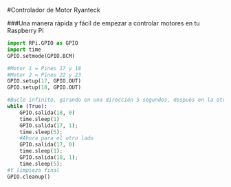 <!--
---
name: Controlador de Motor Ryanteck
manufacturer: Ryanteck
url: https://ryanteck.uk/add-ons/6-ryanteck-rpi-motor-controller-board-0635648607160.html
buy: https://ryanteck.uk/add-ons/6-ryanteck-rpi-motor-controller-board-0635648607160.html
description: Controlador de motores rápido con guía de inicio.
pincount: 26
pin:
  '11':
    name: Motor 1 A
    direction: salida
    active: alto (encendido)
  '12':
    name: Motor 1 B
    direction: salida
    active: alto (encendido)
  '15':
    name: Motor 2 A
    direction: salida
    active: alto (encendido)
  '16':
    name: Motor 2 B
    direction: salida
    active: alto (encendido)
-->
#Controlador de Motor Ryanteck

###Una manera rápida y fácil de empezar a controlar motores en tu Raspberry Pi

```python
import RPi.GPIO as GPIO
import time
GPIO.setmode(GPIO.BCM)

#Motor 1 = Pines 17 y 18
#Motor 2 = Pines 22 y 23
GPIO.setup(17, GPIO.OUT)
GPIO.setup(18, GPIO.OUT)

#Bucle infinito, girando en una dirección 5 segundos, después en la otra
while (True):
	GPIO.salida(18, 0)
	time.sleep(1)
	GPIO.salida(17, 1);
	time.sleep(5);
	#Ahora para el otro lado
	GPIO.salida(17, 0)
	time.sleep(1);
	GPIO.salida(18, 1);
	time.sleep(5);
#Y limpieza final
GPIO.cleanup()
```

